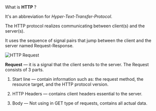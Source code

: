 What is **HTTP** ?

It's an abbreviation for
 _Hyper-Text-Transfer-Protocol_.
 
The HTTP protocol realizes communicating between client(s) and the server(s).
 
It uses the sequence of signal pairs that jump between the client and the server named Request-Response.
 
![HTTP Request](https://thepracticaldev.s3.amazonaws.com/i/vrcwejeqpk9bhw54afww.png)
 
**Request** — it is a signal that the client sends to the server. The Request consists of 3 parts.

1. Start line — contain information such as: the request method, the resource target, and the HTTP protocol version.

2. HTTP Headers — contains client headers essential to the server.

3. Body — Not using in GET type of requests, contains all actual data.
